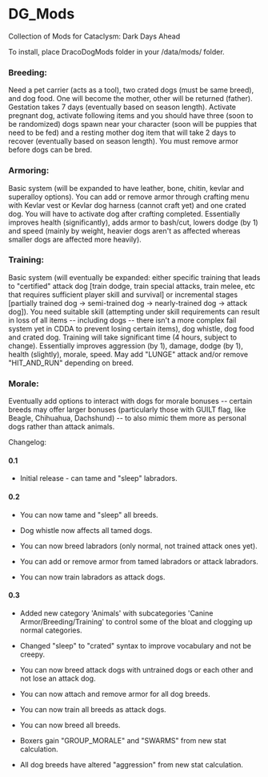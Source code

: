 # DG_Mods
Collection of Mods for Cataclysm: Dark Days Ahead

To install, place DracoDogMods folder in your /data/mods/ folder.

### Breeding:
Need a pet carrier (acts as a tool), two crated dogs (must be same breed), and
dog food. One will become the mother, other will be returned (father). Gestation
takes 7 days (eventually based on season length). Activate pregnant dog, activate
following items and you should have three (soon to be randomized) dogs spawn near
your character (soon will be puppies that need to be fed) and a resting mother dog
item that will take 2 days to recover (eventually based on season length).
You must remove armor before dogs can be bred.

### Armoring:
Basic system (will be expanded to have leather, bone, chitin, kevlar and superalloy
options).
You can add or remove armor through crafting menu with Kevlar vest or Kevlar dog
harness (cannot craft yet) and one crated dog. You will have to activate dog
after crafting completed.
Essentially improves health (significantly), adds armor to bash/cut, lowers dodge
(by 1) and speed (mainly by weight, heavier dogs aren't as affected whereas
smaller dogs are affected more heavily).

### Training:
Basic system (will eventually be expanded: either specific training that leads to
"certified" attack dog [train dodge, train special attacks, train melee, etc that
requires sufficient player skill and survival] or incremental stages [partially
trained dog -> semi-trained dog -> nearly-trained dog -> attack dog]).
You need suitable skill (attempting under skill requirements can result in loss
of all items -- including dogs -- there isn't a more complex fail system yet in
CDDA to prevent losing certain items), dog whistle, dog food and crated dog.
Training will take significant time (4 hours, subject to change).
Essentially improves aggression (by 1), damage, dodge (by 1), health (slightly),
morale, speed. May add "LUNGE" attack and/or remove "HIT_AND_RUN" depending on
breed.

### Morale:
Eventually add options to interact with dogs for morale bonuses -- certain breeds
may offer larger bonuses (particularly those with GUILT flag, like Beagle,
Chihuahua, Dachshund) -- to also mimic them more as personal dogs rather than
attack animals.

Changelog:

#### 0.1

- Initial release - can tame and "sleep" labradors.

#### 0.2

- You can now tame and "sleep" all breeds.

- Dog whistle now affects all tamed dogs.

- You can now breed labradors (only normal, not trained attack ones yet).

- You can add or remove armor from tamed labradors or attack labradors.

- You can now train labradors as attack dogs.

#### 0.3

- Added new category 'Animals' with subcategories 'Canine Armor/Breeding/Training'
to control some of the bloat and clogging up normal categories.

- Changed "sleep" to "crated" syntax to improve vocabulary and not be creepy.

- You can now breed attack dogs with untrained dogs or each other and not lose an attack dog.

- You can now attach and remove armor for all dog breeds.

- You can now train all breeds as attack dogs.

- You can now breed all breeds.

- Boxers gain "GROUP_MORALE" and "SWARMS" from new stat calculation.

- All dog breeds have altered "aggression" from new stat calculation.
